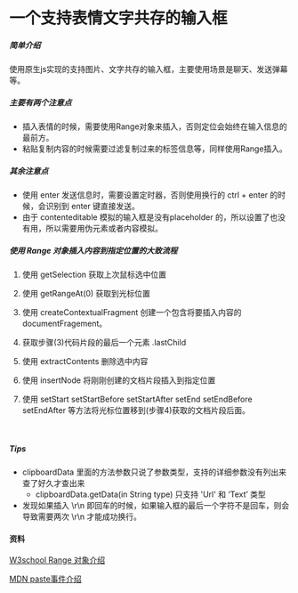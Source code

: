 # 一个支持表情文字共存的输入框

##### 简单介绍

使用原生js实现的支持图片、文字共存的输入框，主要使用场景是聊天、发送弹幕等。



##### 主要有两个注意点

- 插入表情的时候，需要使用Range对象来插入，否则定位会始终在输入信息的最前方。
- 粘贴复制内容的时候需要过滤复制过来的标签信息等，同样使用Range插入。



##### 其余注意点

- 使用 enter 发送信息时，需要设置定时器，否则使用换行的 ctrl + enter 的时候，会识别到 enter 键直接发送。
- 由于 contenteditable 模拟的输入框是没有placeholder 的，所以设置了也没有用，所以需要用伪元素或者内容模拟。







##### 使用 Range 对象插入内容到指定位置的大致流程

1. 使用 getSelection 获取上次鼠标选中位置

2. 使用 getRangeAt(0) 获取到光标位置

3. 使用 createContextualFragment 创建一个包含将要插入内容的 documentFragement。

4. 获取步骤(3)代码片段的最后一个元素 .lastChild

5. 使用 extractContents 删除选中内容

6. 使用 insertNode 将刚刚创建的文档片段插入到指定位置

7. 使用 setStart setStartBefore setStartAfter setEnd setEndBefore setEndAfter 等方法将光标位置移到(步骤4)获取的文档片段后面。

   ​


##### Tips

- clipboardData 里面的方法参数只说了参数类型，支持的详细参数没有列出来查了好久才查出来
  - clipboardData.getData(in String type) 只支持 'Url' 和 ‘Text’ 类型
- 发现如果插入 \r\n 即回车的时候，如果输入框的最后一个字符不是回车，则会导致需要两次 \r\n 才能成功换行。



#### 资料

[W3school Range 对象介绍](http://www.w3school.com.cn/xmldom/dom_range.asp)

[MDN paste事件介绍](https://developer.mozilla.org/zh-CN/docs/Web/Events/paste)